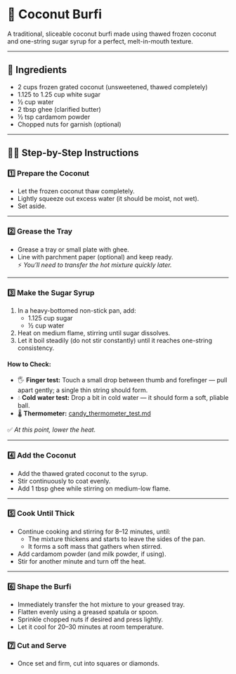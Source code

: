 # 🥥 Coconut Burfi

A traditional, sliceable coconut burfi made using thawed frozen coconut and one-string sugar syrup for a perfect, melt-in-mouth texture.

---

## 🧾 Ingredients

- 2 cups frozen grated coconut (unsweetened, thawed completely)  
- 1.125 to 1.25 cup white sugar  
- ½ cup water  
- 2 tbsp ghee (clarified butter)  
- ½ tsp cardamom powder
- Chopped nuts for garnish (optional)

---

## 👩‍🍳 Step-by-Step Instructions

### 1️⃣ Prepare the Coconut
- Let the frozen coconut thaw completely.  
- Lightly squeeze out excess water (it should be moist, not wet).  
- Set aside.

---

### 2️⃣ Grease the Tray
- Grease a tray or small plate with ghee.  
- Line with parchment paper (optional) and keep ready.  
⚡ *You’ll need to transfer the hot mixture quickly later.*

---

### 3️⃣ Make the Sugar Syrup
1. In a heavy-bottomed non-stick pan, add:  
   - 1.125 cup sugar  
   - ½ cup water  
2. Heat on medium flame, stirring until sugar dissolves.  
3. Let it boil steadily (do not stir constantly) until it reaches one-string consistency.

#### How to Check:
- 🖐️ **Finger test:** Touch a small drop between thumb and forefinger — pull apart gently; a single thin string should form.  
- 💧 **Cold water test:** Drop a bit in cold water — it should form a soft, pliable ball.  
- 🌡️ **Thermometer:** [candy_thermometer_test.md](candy_thermometer_test.md)

✅ *At this point, lower the heat.*

---

### 4️⃣ Add the Coconut
- Add the thawed grated coconut to the syrup.  
- Stir continuously to coat evenly.  
- Add 1 tbsp ghee while stirring on medium-low flame.

---

### 5️⃣ Cook Until Thick
- Continue cooking and stirring for 8–12 minutes, until:  
  - The mixture thickens and starts to leave the sides of the pan.  
  - It forms a soft mass that gathers when stirred.  
- Add cardamom powder (and milk powder, if using).  
- Stir for another minute and turn off the heat.

---

### 6️⃣ Shape the Burfi
- Immediately transfer the hot mixture to your greased tray.  
- Flatten evenly using a greased spatula or spoon.  
- Sprinkle chopped nuts if desired and press lightly.  
- Let it cool for 20–30 minutes at room temperature.


### 7️⃣ Cut and Serve
- Once set and firm, cut into squares or diamonds.  


